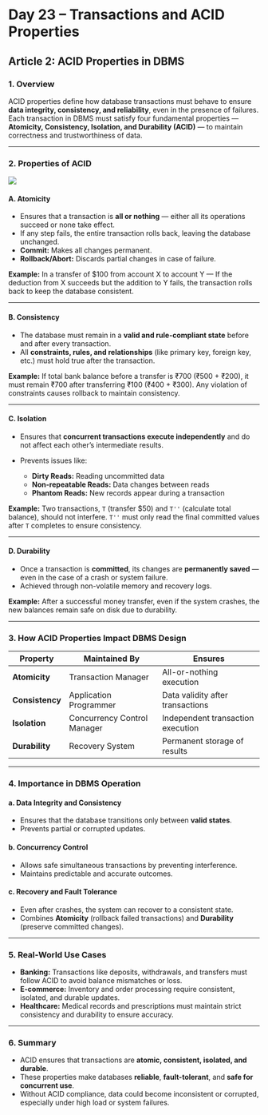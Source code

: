 # **Day 23 – Transactions and ACID Properties**

## **Article 2: ACID Properties in DBMS**

### **1. Overview**

ACID properties define how database transactions must behave to ensure **data integrity, consistency, and reliability**, even in the presence of failures.
Each transaction in DBMS must satisfy four fundamental properties — **Atomicity, Consistency, Isolation, and Durability (ACID)** — to maintain correctness and trustworthiness of data.

---

### **2. Properties of ACID**

![](https://media.geeksforgeeks.org/wp-content/uploads/20250728165405585326/acid_properties.webp)

#### **A. Atomicity**

* Ensures that a transaction is **all or nothing** — either all its operations succeed or none take effect.
* If any step fails, the entire transaction rolls back, leaving the database unchanged.
* **Commit:** Makes all changes permanent.
* **Rollback/Abort:** Discards partial changes in case of failure.

**Example:**
In a transfer of $100 from account X to account Y —
If the deduction from X succeeds but the addition to Y fails, the transaction rolls back to keep the database consistent.

---

#### **B. Consistency**

* The database must remain in a **valid and rule-compliant state** before and after every transaction.
* All **constraints, rules, and relationships** (like primary key, foreign key, etc.) must hold true after the transaction.

**Example:**
If total bank balance before a transfer is ₹700 (₹500 + ₹200), it must remain ₹700 after transferring ₹100 (₹400 + ₹300).
Any violation of constraints causes rollback to maintain consistency.

---

#### **C. Isolation**

* Ensures that **concurrent transactions execute independently** and do not affect each other’s intermediate results.
* Prevents issues like:

  * **Dirty Reads:** Reading uncommitted data
  * **Non-repeatable Reads:** Data changes between reads
  * **Phantom Reads:** New records appear during a transaction

**Example:**
Two transactions, `T` (transfer $50) and `T''` (calculate total balance), should not interfere.
`T''` must only read the final committed values after `T` completes to ensure consistency.

---

#### **D. Durability**

* Once a transaction is **committed**, its changes are **permanently saved** — even in the case of a crash or system failure.
* Achieved through non-volatile memory and recovery logs.

**Example:**
After a successful money transfer, even if the system crashes, the new balances remain safe on disk due to durability.

---

### **3. How ACID Properties Impact DBMS Design**

| **Property**    | **Maintained By**           | **Ensures**                       |
| --------------- | --------------------------- | --------------------------------- |
| **Atomicity**   | Transaction Manager         | All-or-nothing execution          |
| **Consistency** | Application Programmer      | Data validity after transactions  |
| **Isolation**   | Concurrency Control Manager | Independent transaction execution |
| **Durability**  | Recovery System             | Permanent storage of results      |

---

### **4. Importance in DBMS Operation**

#### **a. Data Integrity and Consistency**

* Ensures that the database transitions only between **valid states**.
* Prevents partial or corrupted updates.

#### **b. Concurrency Control**

* Allows safe simultaneous transactions by preventing interference.
* Maintains predictable and accurate outcomes.

#### **c. Recovery and Fault Tolerance**

* Even after crashes, the system can recover to a consistent state.
* Combines **Atomicity** (rollback failed transactions) and **Durability** (preserve committed changes).

---

### **5. Real-World Use Cases**

* **Banking:** Transactions like deposits, withdrawals, and transfers must follow ACID to avoid balance mismatches or loss.
* **E-commerce:** Inventory and order processing require consistent, isolated, and durable updates.
* **Healthcare:** Medical records and prescriptions must maintain strict consistency and durability to ensure accuracy.

---

### **6. Summary**

* ACID ensures that transactions are **atomic, consistent, isolated, and durable**.
* These properties make databases **reliable**, **fault-tolerant**, and **safe for concurrent use**.
* Without ACID compliance, data could become inconsistent or corrupted, especially under high load or system failures.
